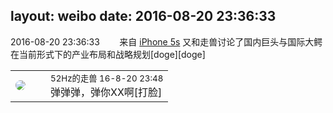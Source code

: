 layout: weibo
date: 2016-08-20 23:36:33
---
<meta name="referrer" content="no-referrer" />

2016-08-20 23:36:33  &nbsp;&nbsp;&nbsp;&nbsp;&nbsp;&nbsp; 来自 <a href="sinaweibo://customweibosource" rel="nofollow">iPhone 5s</a>
又和走兽讨论了国内巨头与国际大鳄在当前形式下的产业布局和战略规划[doge][doge] ​​​

<table style="width: 100%;">
  <tr>
    <td style="width: 40px;"><img style="border-radius:50%" src="https://tva4.sinaimg.cn/crop.0.0.180.180.50/8beaf773jw1e8qgp5bmzyj2050050aa8.jpg?KID=imgbed,tva&Expires=1624465776&ssig=JN6sJ9odvy"></td>
    <td colspan="2"><small>52Hz的走兽 16-8-20 23:48</small><br/>弹弹弹，弹你XX啊[打脸]</td>
  </tr>
</table>
